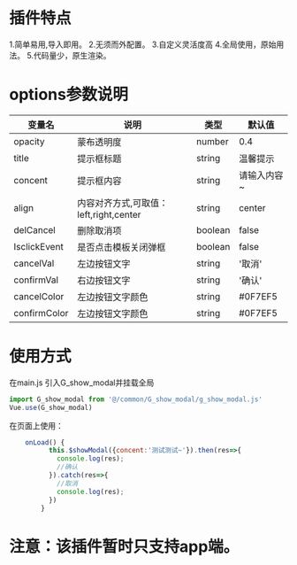 # 插件特点
1.简单易用,导入即用。
2.无须而外配置。
3.自定义灵活度高
4.全局使用，原始用法。
5.代码量少，原生渲染。
# options参数说明
|变量名|说明|类型|默认值|
|--	|--	|--	|--	|
|opacity|蒙布透明度|number|0.4|
|title|	提示框标题|string|温馨提示|
|concent|提示框内容|string|请输入内容~|
|align|内容对齐方式,可取值：left,right,center|string|center|
|delCancel|删除取消项|boolean|false|
|IsclickEvent|是否点击模板关闭弹框|boolean|false|
|cancelVal|左边按钮文字|string|'取消'|
|confirmVal|右边按钮文字|string|'确认'|
|cancelColor|左边按钮文字颜色|string|#0F7EF5|
|confirmColor|左边按钮文字颜色|string|#0F7EF5|


# 使用方式
在main.js 引入G_show_modal并挂载全局

``` javascript
import G_show_modal from '@/common/G_show_modal/g_show_modal.js'
Vue.use(G_show_modal)
```
在页面上使用：

``` javascript
	onLoad() {
          this.$showModal({concent:'测试测试~'}).then(res=>{
          	console.log(res);
          	//确认
          }).catch(res=>{
          	//取消
          	console.log(res);
          })
		}
```

# 注意：该插件暂时只支持app端。